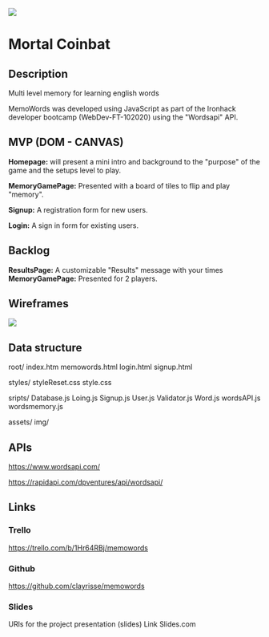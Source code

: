 ![](/assets/img/rdme-coinbat.jpg)

# **Mortal Coinbat**

## **Description**


Multi level memory for learning english words

MemoWords was developed using JavaScript as part of the Ironhack developer bootcamp (WebDev-FT-102020) using the "Wordsapi" API.



## **MVP (DOM - CANVAS)**


**Homepage:** will present a mini intro and background to the "purpose" of the game and the setups level to play.

**MemoryGamePage:** Presented with a board of tiles to flip and play "memory". 

**Signup:** A registration form for new users.

**Login:** A sign in form for existing users.



## **Backlog**

**ResultsPage:** A customizable "Results" message with your times
**MemoryGamePage:** Presented for 2 players.



## **Wireframes**

![](/assets/img/wireframes-coinbat.jpg)

## **Data structure**

root/
index.htm
memowords.html
login.html
signup.html

styles/
styleReset.css
style.css

sripts/
Database.js
Loing.js
Signup.js
User.js
Validator.js
Word.js
wordsAPI.js
wordsmemory.js

assets/
img/


## **APIs**

https://www.wordsapi.com/

https://rapidapi.com/dpventures/api/wordsapi/



## **Links**

### Trello 

https://trello.com/b/1Hr64RBj/memowords



### **Github**

https://github.com/clayrisse/memowords



### **Slides**

URls for the project presentation (slides) Link Slides.com